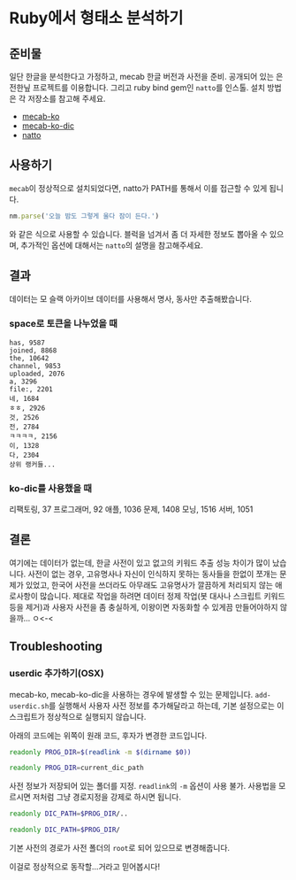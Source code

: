 # Ruby에서 형태소 분석하기
## 준비물
일단 한글을 분석한다고 가정하고, mecab 한글 버전과 사전을 준비. 공개되어 있는 은전한닢 프로젝트를 이용합니다. 그리고 ruby bind gem인 `natto`를 인스톨. 설치 방법은 각 저장소를 참고해 주세요.

* [mecab-ko](https://bitbucket.org/eunjeon/mecab-ko)
* [mecab-ko-dic](https://bitbucket.org/eunjeon/mecab-ko-dic)
* [natto](https://github.com/buruzaemon/natto)

## 사용하기
`mecab`이 정상적으로 설치되었다면, natto가 PATH를 통해서 이를 접근할 수 있게 됩니다.

```ruby
nm.parse('오늘 밤도 그렇게 울다 잠이 든다.')
```

와 같은 식으로 사용할 수 있습니다. 블럭을 넘겨서 좀 더 자세한 정보도 뽑아올 수 있으며, 추가적인 옵션에 대해서는 `natto`의 설명을 참고해주세요.

## 결과
데이터는 모 슬랙 아카이브 데이터를 사용해서 명사, 동사만 추출해봤습니다.

### space로 토큰을 나누었을 때
```
has, 9587
joined, 8868
the, 10642
channel, 9853
uploaded, 2076
a, 3296
file:, 2201
네, 1684
ㅎㅎ, 2926
것, 2526
전, 2784
ㅋㅋㅋㅋ, 2156
이, 1328
다, 2304
상위 랭커들...
```

### ko-dic를 사용했을 때
리팩토링, 37
프로그래머, 92
애플, 1036
문제, 1408
모닝, 1516
서버, 1051

## 결론
여기에는 데이터가 없는데, 한글 사전이 있고 없고의 키워드 추출 성능 차이가 많이 났습니다. 사전이 없는 경우, 고유명사나 자신이 인식하지 못하는 동사들을 한없이 쪼개는 문제가 있었고, 한국어 사전을 쓰더라도 아무래도 고유명사가 깔끔하게 처리되지 않는 애로사항이 많습니다. 제대로 작업을 하려면 데이터 정제 작업(봇 대사나 스크립트 키워드 등을 제거)과 사용자 사전을 좀 충실하게, 이왕이면 자동화할 수 있게끔 만들어야하지 않을까... ㅇ<-<

## Troubleshooting
### userdic 추가하기(OSX)
mecab-ko, mecab-ko-dic을 사용하는 경우에 발생할 수 있는 문제입니다. `add-userdic.sh`를 실행해서 사용자 사전 정보를 추가해달라고 하는데, 기본 설정으로는 이 스크립트가 정상적으로 실행되지 않습니다.

아래의 코드에는 위쪽이 원래 코드, 후자가 변경한 코드입니다.

```bash
readonly PROG_DIR=$(readlink -m $(dirname $0))

readonly PROG_DIR=current_dic_path
```

사전 정보가 저장되어 있는 폴더를 지정. `readlink`의 `-m` 옵션이 사용 불가. 사용법을 모르시면 저처럼 그냥 경로지정을 강제로 하시면 됩니다.

```bash
readonly DIC_PATH=$PROG_DIR/..

readonly DIC_PATH=$PROG_DIR/
```

기본 사전의 경로가 사전 폴더의 `root`로 되어 있으므로 변경해줍니다.

이걸로 정상적으로 동작할...거라고 믿어봅시다!